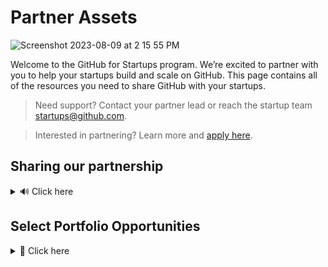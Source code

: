# Partner Assets
![Screenshot 2023-08-09 at 2 15 55 PM](https://github.com/GitHub-for-Startups/Global-Repo/assets/104146251/e6ce8f96-f1d0-443f-a9c2-37952f701879)

   
Welcome to the GitHub for Startups program. We’re excited to partner with you to help your startups build and scale on GitHub. This page contains all of the resources you need to share GitHub with your startups.

> Need support? Contact your partner lead or reach the startup team startups@github.com.

> Interested in partnering? Learn more and [apply here](https://github.com/enterprise/startups#join-partners).

## Sharing our partnership
<details><summary>
🔊 Click here
</summary>

<span style="margin-right:20px;"></span>
> ***How we bring startups into GitHub for Startups:***
1. Share your unique partner link provided in your partnership welcome email.
2. Startup application is responded to in 1-2 days.
3. If eligible, they’re welcomed into our program.

> **[Access GitHub's Logos](https://github.com/logos)**

> ***Language for sharing our partnership:***

</summary>

Hi founders,

Happy to share that we've partnered with GitHub for Startups, a program dedicated to accelerating early-stage startups on the world's leading AI-powered developer platform. It includes startup-friendly pricing, GTM support, and opportunities across their global startup community.

Apply here to get started.
- The startup team will respond to your application within a few business days.

**Offer:**
- Up to 20 seats of [GitHub Enterprise](https://github.com/pricing), free for one year (50% off year two).
- {NEW} Up to 20 seats of [GitHub Advanced Security](https://resources.github.com/contact/security/), 50% off for one year (25% off year two).
  * If you’re interested in Advanced Security, reach out to startups@github.com as it’s not yet published. 

**Eligibility:** Must be a portfolio company, Series A or earlier, and new to these products.

</details> 

## Select Portfolio Opportunities
<details><summary>
🚀 Click here

</summary>

<span style="margin-right:20px;"></span>

Do you know of an exciting portfolio company that’s scaling with GitHub? 
We’re actively seeking GitHub success stories to share with the world across case studies, live events, and more.
Encourage them to apply for consideration in a variety of engagements with us. Be sure to flag any applications to your partnerships lead for expedited review.

- [GitHub Startup Success Story Nomination Form](https://forms.gle/C6chM5922xMnF22TA)

